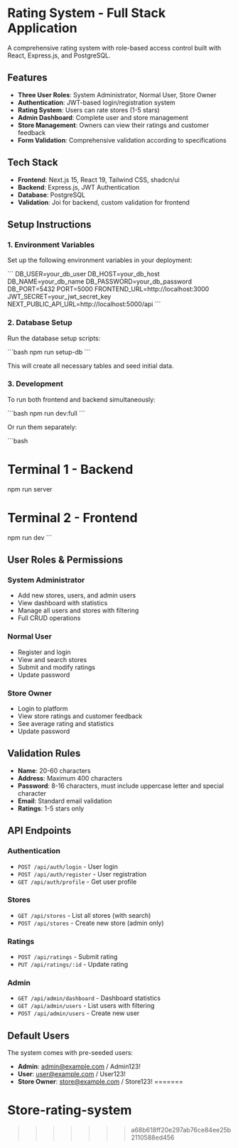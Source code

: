 # Rating System - Full Stack Application

A comprehensive rating system with role-based access control built with React, Express.js, and PostgreSQL.

## Features

- **Three User Roles**: System Administrator, Normal User, Store Owner
- **Authentication**: JWT-based login/registration system
- **Rating System**: Users can rate stores (1-5 stars)
- **Admin Dashboard**: Complete user and store management
- **Store Management**: Owners can view their ratings and customer feedback
- **Form Validation**: Comprehensive validation according to specifications

## Tech Stack

- **Frontend**: Next.js 15, React 19, Tailwind CSS, shadcn/ui
- **Backend**: Express.js, JWT Authentication
- **Database**: PostgreSQL
- **Validation**: Joi for backend, custom validation for frontend

## Setup Instructions

### 1. Environment Variables

Set up the following environment variables in your deployment:

\`\`\`
DB_USER=your_db_user
DB_HOST=your_db_host
DB_NAME=your_db_name
DB_PASSWORD=your_db_password
DB_PORT=5432
PORT=5000
FRONTEND_URL=http://localhost:3000
JWT_SECRET=your_jwt_secret_key
NEXT_PUBLIC_API_URL=http://localhost:5000/api
\`\`\`

### 2. Database Setup

Run the database setup scripts:

\`\`\`bash
npm run setup-db
\`\`\`

This will create all necessary tables and seed initial data.

### 3. Development

To run both frontend and backend simultaneously:

\`\`\`bash
npm run dev:full
\`\`\`

Or run them separately:

\`\`\`bash
# Terminal 1 - Backend
npm run server

# Terminal 2 - Frontend  
npm run dev
\`\`\`

## User Roles & Permissions

### System Administrator
- Add new stores, users, and admin users
- View dashboard with statistics
- Manage all users and stores with filtering
- Full CRUD operations

### Normal User
- Register and login
- View and search stores
- Submit and modify ratings
- Update password

### Store Owner
- Login to platform
- View store ratings and customer feedback
- See average rating and statistics
- Update password

## Validation Rules

- **Name**: 20-60 characters
- **Address**: Maximum 400 characters  
- **Password**: 8-16 characters, must include uppercase letter and special character
- **Email**: Standard email validation
- **Ratings**: 1-5 stars only

## API Endpoints

### Authentication
- `POST /api/auth/login` - User login
- `POST /api/auth/register` - User registration
- `GET /api/auth/profile` - Get user profile

### Stores
- `GET /api/stores` - List all stores (with search)
- `POST /api/stores` - Create new store (admin only)

### Ratings
- `POST /api/ratings` - Submit rating
- `PUT /api/ratings/:id` - Update rating

### Admin
- `GET /api/admin/dashboard` - Dashboard statistics
- `GET /api/admin/users` - List users with filtering
- `POST /api/admin/users` - Create new user

## Default Users

The system comes with pre-seeded users:

- **Admin**: admin@example.com / Admin123!
- **User**: user@example.com / User123!
- **Store Owner**: store@example.com / Store123!
=======
# Store-rating-system
>>>>>>> a68b618ff20e297ab76ce84ee25b2110588ed456
